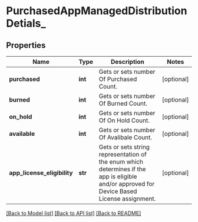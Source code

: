# PurchasedAppManagedDistributionDetials_

## Properties
Name | Type | Description | Notes
------------ | ------------- | ------------- | -------------
**purchased** | **int** | Gets or sets number Of Purchased Count. | [optional] 
**burned** | **int** | Gets or sets number Of Burned Count. | [optional] 
**on_hold** | **int** | Gets or sets number Of On Hold Count. | [optional] 
**available** | **int** | Gets or sets number Of Avalibale Count. | [optional] 
**app_license_eligibility** | **str** | Gets or sets string representation of the enum which determines if the app is eligible and/or approved for Device Based License assignment. | [optional] 

[[Back to Model list]](../README.md#documentation-for-models) [[Back to API list]](../README.md#documentation-for-api-endpoints) [[Back to README]](../README.md)


